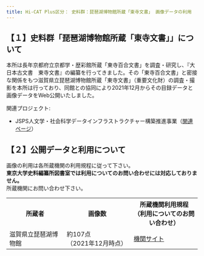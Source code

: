 ```yaml
---
title: Hi-CAT Plus区分： 史料群：琵琶湖博物館所蔵「東寺文書」 画像データの利用
---
```


<h2 class="h03">【１】史料群「琵琶湖博物館所蔵「東寺文書」」について</h2>

本所は長年京都府立京都学・歴彩館所蔵「東寺百合文書」を調査・研究し、『大日本古文書　東寺文書』の編纂を行ってきました。その「東寺百合文書」と密接な関係をもつ滋賀県立琵琶湖博物館所蔵「東寺文書」（重要文化財）の調査・撮影を本所は行っており、同館との協同により2021年12月からその目録データと画像データをWeb公開いたしました。

関連プロジェクト:
* JSPS人文学・社会科学データインフラストラクチャー構築推進事業（[関連ページ](https://www.jsps.go.jp/j-di/index.html)）

<h2 class="h03 mt2">【２】公開データと利用について</h2>

画像の利用は各所蔵機関の利用規程に従って下さい。  
<strong>東京大学史料編纂所図書室では利用についてのお問い合わせには対応しておりません。</strong>  
所蔵機関にお問い合わせ下さい。

<table class="table04" width="100%" cellspacing="0"> 
	<tbody><tr> 
		<th class="mtx" width="30%">所蔵者</th>
		<th class="mtx" width="35%">画像数</th>
		<th class="mtx" width="35%">所蔵機関利用規程<br>（利用についてのお問い合わせ）</th>
	</tr> 
	<tr>
<td class="mtx">滋賀県立琵琶湖博物館</td>
<td class="mtx">約107点<br>（2021年12月時点）</td>
<td class="mtx"><a href="https://www.biwahaku.jp/research/collection.html" target="_blank">機関サイト</a></td>
</tr>
</tbody></table>
